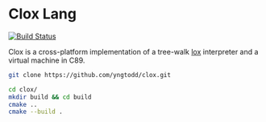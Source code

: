 # Clox Lang

[![Build Status](https://travis-ci.com/yngtodd/clox.svg?branch=master)](https://travis-ci.com/yngtodd/clox)

Clox is a cross-platform implementation of a tree-walk [lox](http://craftinginterpreters.com/the-lox-language.html) interpreter and a virtual machine in C89.

```bash
git clone https://github.com/yngtodd/clox.git

cd clox/
mkdir build && cd build
cmake ..
cmake --build .
```
